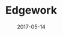 ---
layout: default
category: ktane
project_group: "Keep Talking and Nobody Explodes"
title: "Edgework"
source_url: https://github.com/ZekNikZ/KTANE_Edgework
project_url_text: "Steam Workshop"
project_url: http://steamcommunity.com/sharedfiles/filedetails/?id=926122787
date: 2017-05-14
---
